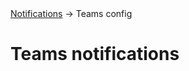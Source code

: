 <div class="breadcrumbs">
    <a href="/administration-guide/notifications">Notifications</a>
    → Teams config
</div>

# Teams notifications

